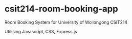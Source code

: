 # csit214-room-booking-app

Room Booking System for University of Wollongong CSIT214

Utilising Javascript, CSS, Express.js
